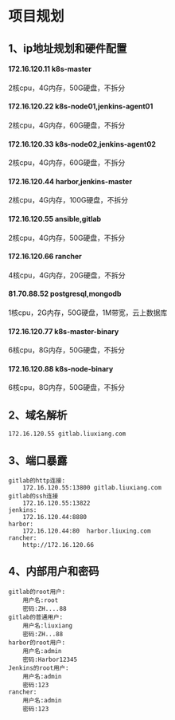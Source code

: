 # 项目规划
## 1、ip地址规划和硬件配置
#### 172.16.120.11 k8s-master
2核cpu，4G内存，50G硬盘，不拆分
#### 172.16.120.22 k8s-node01,jenkins-agent01
2核cpu，4G内存，60G硬盘，不拆分
#### 172.16.120.33 k8s-node02,jenkins-agent02
2核cpu，4G内存，60G硬盘，不拆分
#### 172.16.120.44 harbor,jenkins-master
2核cpu，4G内存，100G硬盘，不拆分
#### 172.16.120.55 ansible,gitlab
2核cpu，4G内存，50G硬盘，不拆分
#### 172.16.120.66 rancher
4核cpu，4G内存，20G硬盘，不拆分
#### 81.70.88.52 postgresql,mongodb
1核cpu，2G内存，50G硬盘，1M带宽，云上数据库
#### 172.16.120.77 k8s-master-binary
6核cpu，8G内存，50G硬盘，不拆分
#### 172.16.120.88 k8s-node-binary
6核cpu，8G内存，50G硬盘，不拆分

## 2、域名解析
```shell script
172.16.120.55 gitlab.liuxiang.com
```


## 3、端口暴露
```shell script
gitlab的http连接:
    172.16.120.55:13800 gitlab.liuxiang.com
gitlab的ssh连接
    172.16.120.55:13822 
jenkins:
    172.16.120.44:8880
harbor:
    172.16.120.44:80  harbor.liuxing.com
rancher:
    http://172.16.120.66
```
## 4、内部用户和密码
```shell script
gitlab的root用户:
    用户名:root
    密码:ZH....88
gitlab的普通用户:
    用户名:liuxiang
    密码:ZH...88
harbor的root用户:
    用户名:admin
    密码:Harbor12345
Jenkins的root用户:
    用户名:admin
    密码:123
rancher:
    用户名:admin
    密码:123
```